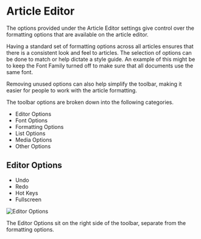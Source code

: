 # Article Editor
The options provided under the Article Editor settings give control over the formatting options that are available on the article editor.

Having a standard set of formatting options across all articles ensures that there is a consistent look and feel to articles.  The selection of options can be done to match or help dictate a style guide. An example of this might be to keep the Font Family turned off to make sure that all documents use the same font.

Removing unused options can also help simplify the toolbar, making it easier for people to work with the article formatting.

The toolbar options are broken down into the following categories.

* Editor Options
* Font Options
* Formatting Options
* List Options
* Media Options
* Other Options

## Editor Options
* Undo
* Redo
* Hot Keys
* Fullscreen

![Editor Options](_books/servicemanager-config/images/article-toolbar-editor-options.png)

The Editor Options sit on the right side of the toolbar, separate from the formatting options.